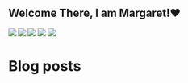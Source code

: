 ## Welcome There, I am Margaret!❤️
<img align="left"  src="https://github-readme-stats.vercel.app/api?username=MargaretTechworld&show_icons=true&theme=radical">
<img align="left"  src="https://github-readme-stats.vercel.app/api/top-langs/?username=MargaretTechworld&layout=pie">
<img src="https://img.shields.io/badge/javascript-%23323330.svg?style=for-the-badge&logo=javascript&logoColor=%23F7DF1E">
<img src="https://img.shields.io/badge/html5-%23E34F26.svg?style=for-the-badge&logo=html5&logoColor=white">
<img src="https://img.shields.io/badge/css3-%231572B6.svg?style=for-the-badge&logo=css3&logoColor=white">

# Blog posts
